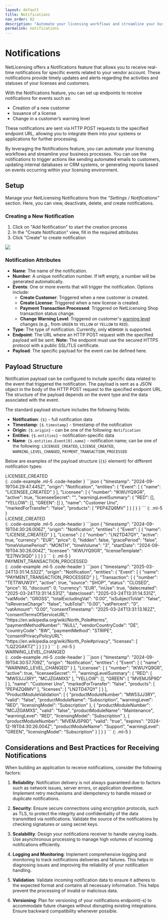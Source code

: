 ```yaml
---
layout: default
title: Notifications
nav_order: 92
description: "Automate your licensing workflows and streamline your business processes with NetLicensing webhook notifications"
permalink: notifications
---
```


Notifications
=============

NetLicensing offers a Notifications feature that allows you to receive real-time notifications for specific events related to your vendor account. These notifications provide timely updates and alerts regarding the activities and statuses of your licenses and customers.

With the Notifications feature, you can set up endpoints to receive notifications for events such as:
- Creation of a new customer
- Issuance of a license
- Change in a customer’s warning level

These notifications are sent via HTTP POST requests to the specified endpoint URL, allowing you to integrate them into your systems or applications for further processing.

By leveraging the Notifications feature, you can automate your licensing workflows and streamline your business processes. You can use the notifications to trigger actions like sending automated emails to customers, updating internal databases or CRM systems, or generating reports based on events occurring within your licensing environment.

Setup
-----

Manage your NetLicensing Notifications from the *"Settings / Notifications"* section. Here, you can view, deactivate, delete, and create notifications.

### Creating a New Notification

1. Click on "Add Notification" to start the creation process
2. In the "Create Notification" view, fill in the required attributes
3. Click "Create" to create notification

<a href="assets/images/notifications.png" class="imagelink" data-lightbox="notifications" data-title="Notifications" data-alt="Notifications">
    <img src="assets/images/notifications.png" />
</a>

### Notification Attributes

- **Name**: The name of the notification.
- **Number**: A unique notification number. If left empty, a number will be generated automatically.
- **Events**: One or more events that will trigger the notification. Options include:
  - **Create Customer**: Triggered when a new customer is created.
  - **Create License**: Triggered when a new license is created.
  - **Payment Transaction Processed**: Triggered on NetLicensing Shop transaction status change.
  - **Change Warning Level**: Triggered on customer's [warning level](warning-level) changes (e.g., from `GREEN` to `YELLOW` or `YELLOW` to `RED`).
- **Type**: The type of notification. Currently, only `WEBHOOK` is supported.
- **Endpoint**: The URL where an HTTP POST request with the specified payload will be sent. **Note:** The endpoint must use the secured HTTPS protocol with a public SSL/TLS certificate.
- **Payload**: The specific payload for the event can be defined here.

Payload Structure
-----------------

Notification payload can be configured to include specific data related to the event that triggered the notification. The payload is sent as a JSON object in the body of the HTTP POST request to the specified endpoint URL. The structure of the payload depends on the event type and the data associated with the event.

The standard payload structure includes the following fields:

- **Notification**: `{$}` - full notification data
- **Timestamp**: `{$.timestamp}` - timestamp of the notification
- **Origin**: `{$.origin}` - can be one of the following: `Notification`
- **Entities**: `{$.entities}` - notification-specific data
- **Name**: `{$.entities.Event[0].name}` - notification name; can be one of the following: `LICENSEE_CREATED`, `LICENSE_CREATED`, `WARNING_LEVEL_CHANGED`, `PAYMENT_TRANSACTION_PROCESSED`

Below are examples of the payload structure (`{$}` element) for different notification types:

<div>LICENSEE_CREATED</div>
{: .code-example .ml-5 .code-header }
```json
{
    "timestamp": "2024-09-19T04:29:47.445Z",
    "origin": "Notification",
    "entities": {
        "Event": [
            {
                "name": "LICENSEE_CREATED"
            }
        ],
        "Licensee": [
            {
                "number": "IKWUYQ9GR",
                "active": true,
                "licenseeSecret": "",
                "warningLevelSummary": {
                    "RED": [],
                    "YELLOW": [],
                    "GREEN": []
                },
                "name": "Customer Uno",
                "markedForTransfer": "false",
                "products": [
                    "PEP4ZQ6MV"
                ]
            }
        ]
    }
}
```
{: .ml-5 }


<div>LICENSE_CREATED</div>
{: .code-example .ml-5 .code-header }
```json
{
    "timestamp": "2024-09-19T04:30:26.006Z",
    "origin": "Notification",
    "entities": {
        "Event": [
            {
                "name": "LICENSE_CREATED"
            }
        ],
        "License": [
            {
                "number": "LN2TD47QY",
                "active": true,
                "currency": "EUR",
                "price": 0,
                "hidden": false,
                "gracePeriod": "false",
                "timeVolumePeriod": "MONTH",
                "timeVolume": "3",
                "startDate": "2024-09-19T04:30:26.004Z",
                "licensee": "IKWUYQ9GR",
                "licenseTemplate": "E27NV3IQD"
            }
        ]
    }
}
```
{: .ml-5 }

<div>PAYMENT_TRANSACTION_PROCESSED</div>
{: .code-example .ml-5 .code-header }
```json
{
    "timestamp": "2025-03-24T13:31:14.532Z",
    "origin": "Notification",
    "entities": {
        "Event": [
            {
                "name": "PAYMENT_TRANSACTION_PROCESSED"
            }
        ],
        "Transaction": [
            {
                "number": "TET7WUW3Y",
                "active": true,
                "source": "SHOP",
                "status": "CLOSED",
                "price": 10,
                "discount": 0,
                "currency": "EUR",
                "inUse": true,
                "datecreated": "2025-03-24T13:31:14.531Z",
                "dateclosed": "2025-03-24T13:31:14.531Z",
                "vatMode": "GROSS",
                "totalExcludingVat": "0.00",
                "isSubjectToVat": "false",
                "isReverseCharge": "false",
                "subTotal": "0.00",
                "vatPercent": "0",
                "vatAmount": "0.00",
                "consentTimestamp": "2025-03-24T13:31:13.162Z",
                "consentTermsOfServiceURL": "https://en.wikipedia.org/wiki/North_Pole#terms",
                "paymentMethodNumber": "NULL",
                "vendorCountryCode": "DE",
                "countryCode": "BW",
                "paymentMethod": "STRIPE",
                "consentPrivacyPolicyURL": "https://en.wikipedia.org/wiki/North_Pole#privacy",
                "licenses": [
                    "LQZ2GAKTZ"
                ]
            }
        ]
    }
}
```
{: .ml-5 }

<div>WARNING_LEVEL_CHANGED</div>
{: .code-example .ml-5 .code-header }
```json
{
    "timestamp": "2024-09-19T04:30:57.709Z",
    "origin": "Notification",
    "entities": {
        "Event": [
            {
                "name": "WARNING_LEVEL_CHANGED"
            }
        ],
        "Licensee": [
            {
                "number": "IKWUYQ9GR",
                "active": true,
                "licenseeSecret": "",
                "warningLevelSummary": {
                    "RED": [
                        "MW53JJ3RY",
                        "MCJZGAMXS"
                    ],
                    "YELLOW": [],
                    "GREEN": [
                        "MVEMJ5P9D"
                    ]
                },
                "name": "Customer Uno",
                "markedForTransfer": "false",
                "products": [
                    "PEP4ZQ6MV"
                ],
                "licenses": [
                    "LN2TD47QY"
                ]
            }
        ],
        "ProductModuleValidation": [
            {
                "productModuleNumber": "MW53JJ3RY",
                "valid": "false",
                "productModuleName": "Subscription",
                "warningLevel": "RED",
                "licensingModel": "Subscription"
            },
            {
                "productModuleNumber": "MCJZGAMXS",
                "valid": "false",
                "productModuleName": "Maintenance",
                "warningLevel": "RED",
                "licensingModel": "Subscription"
            },
            {
                "productModuleNumber": "MVEMJ5P9D",
                "valid": "true",
                "expires": "2024-12-19T04:30:26.004Z",
                "productModuleName": "Support",
                "warningLevel": "GREEN",
                "licensingModel": "Subscription"
            }
        ]
    }
}
```
{: .ml-5 }

Considerations and Best Practices for Receiving Notifications
-------------------------------------------------------------

When building an application to receive notifications, consider the following factors:

1. **Reliability**: Notification delivery is not always guaranteed due to factors such as network issues, server errors, or application downtime. Implement retry mechanisms and idempotency to handle missed or duplicate notifications.

2. **Security**: Ensure secure connections using encryption protocols, such as TLS, to protect the integrity and confidentiality of the data transmitted via notifications. Validate the source of the notifications by checking signatures or using secret keys.

3. **Scalability**: Design your notifications receiver to handle varying loads. Use asynchronous processing to manage high volumes of incoming notifications efficiently.

4. **Logging and Monitoring**: Implement comprehensive logging and monitoring to track notifications deliveries and failures. This helps in diagnosing issues and improving the reliability of your notification handling.

5. **Validation**: Validate incoming notification data to ensure it adheres to the expected format and contains all necessary information. This helps prevent the processing of invalid or malicious data.

6. **Versioning**: Plan for versioning of your notifications endpoint(-s) to accommodate future changes without disrupting existing integrations. Ensure backward compatibility whenever possible.
